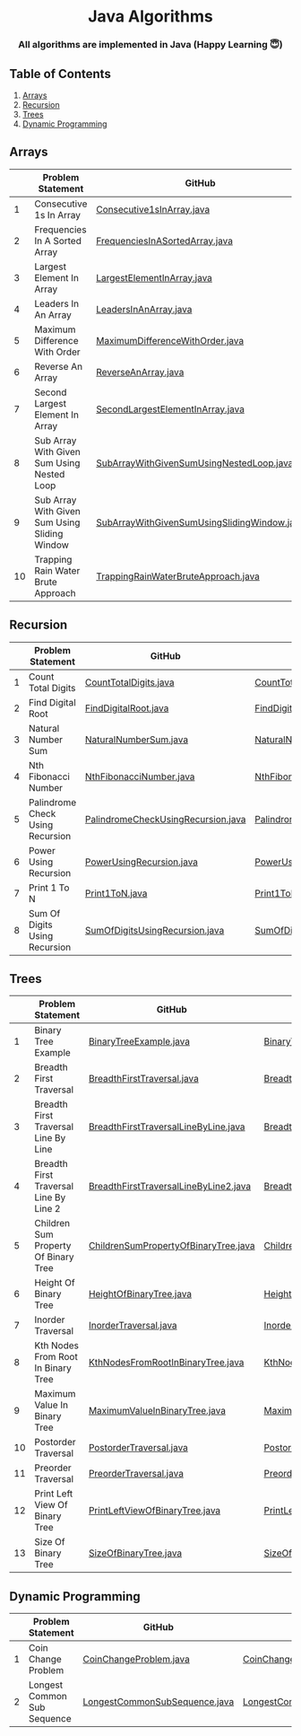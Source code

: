 <h1 align="center">
  Java Algorithms 
  <br>
</h1>

<h3 align="center">All algorithms are implemented in Java (Happy Learning 😇)</h3>

## Table of Contents ##
1. [Arrays](#Arrays)
2. [Recursion](#Recursion)
3. [Trees](#Trees)
4. [Dynamic Programming](#Dynamic-Programming)


## Arrays ##

|  | Problem Statement | GitHub | GitHub1s |
| ----- | ----------------- | ------ | -------- |
|1|Consecutive 1s In Array|[Consecutive1sInArray.java](https://github.com/pwnmahto/java-algorithms/blob/main/src/main/java/com/algorithms/arrays/Consecutive1sInArray.java)|[Consecutive1sInArray.java](https://github1s.com/pwnmahto/java-algorithms/blob/main/src/main/java/com/algorithms/arrays/Consecutive1sInArray.java)|
|2|Frequencies In A Sorted Array|[FrequenciesInASortedArray.java](https://github.com/pwnmahto/java-algorithms/blob/main/src/main/java/com/algorithms/arrays/FrequenciesInASortedArray.java)|[FrequenciesInASortedArray.java](https://github1s.com/pwnmahto/java-algorithms/blob/main/src/main/java/com/algorithms/arrays/FrequenciesInASortedArray.java)|
|3|Largest Element In Array|[LargestElementInArray.java](https://github.com/pwnmahto/java-algorithms/blob/main/src/main/java/com/algorithms/arrays/LargestElementInArray.java)|[LargestElementInArray.java](https://github1s.com/pwnmahto/java-algorithms/blob/main/src/main/java/com/algorithms/arrays/LargestElementInArray.java)|
|4|Leaders In An Array|[LeadersInAnArray.java](https://github.com/pwnmahto/java-algorithms/blob/main/src/main/java/com/algorithms/arrays/LeadersInAnArray.java)|[LeadersInAnArray.java](https://github1s.com/pwnmahto/java-algorithms/blob/main/src/main/java/com/algorithms/arrays/LeadersInAnArray.java)|
|5|Maximum Difference With Order|[MaximumDifferenceWithOrder.java](https://github.com/pwnmahto/java-algorithms/blob/main/src/main/java/com/algorithms/arrays/MaximumDifferenceWithOrder.java)|[MaximumDifferenceWithOrder.java](https://github1s.com/pwnmahto/java-algorithms/blob/main/src/main/java/com/algorithms/arrays/MaximumDifferenceWithOrder.java)|
|6|Reverse An Array|[ReverseAnArray.java](https://github.com/pwnmahto/java-algorithms/blob/main/src/main/java/com/algorithms/arrays/ReverseAnArray.java)|[ReverseAnArray.java](https://github1s.com/pwnmahto/java-algorithms/blob/main/src/main/java/com/algorithms/arrays/ReverseAnArray.java)|
|7|Second Largest Element In Array|[SecondLargestElementInArray.java](https://github.com/pwnmahto/java-algorithms/blob/main/src/main/java/com/algorithms/arrays/SecondLargestElementInArray.java)|[SecondLargestElementInArray.java](https://github1s.com/pwnmahto/java-algorithms/blob/main/src/main/java/com/algorithms/arrays/SecondLargestElementInArray.java)|
|8|Sub Array With Given Sum Using Nested Loop|[SubArrayWithGivenSumUsingNestedLoop.java](https://github.com/pwnmahto/java-algorithms/blob/main/src/main/java/com/algorithms/arrays/SubArrayWithGivenSumUsingNestedLoop.java)|[SubArrayWithGivenSumUsingNestedLoop.java](https://github1s.com/pwnmahto/java-algorithms/blob/main/src/main/java/com/algorithms/arrays/SubArrayWithGivenSumUsingNestedLoop.java)|
|9|Sub Array With Given Sum Using Sliding Window|[SubArrayWithGivenSumUsingSlidingWindow.java](https://github.com/pwnmahto/java-algorithms/blob/main/src/main/java/com/algorithms/arrays/SubArrayWithGivenSumUsingSlidingWindow.java)|[SubArrayWithGivenSumUsingSlidingWindow.java](https://github1s.com/pwnmahto/java-algorithms/blob/main/src/main/java/com/algorithms/arrays/SubArrayWithGivenSumUsingSlidingWindow.java)|
|10|Trapping Rain Water Brute Approach|[TrappingRainWaterBruteApproach.java](https://github.com/pwnmahto/java-algorithms/blob/main/src/main/java/com/algorithms/arrays/TrappingRainWaterBruteApproach.java)|[TrappingRainWaterBruteApproach.java](https://github1s.com/pwnmahto/java-algorithms/blob/main/src/main/java/com/algorithms/arrays/TrappingRainWaterBruteApproach.java)|

## Recursion ##

|  | Problem Statement | GitHub | GitHub1s |
| ----- | ----------------- | ------ | -------- |
|1|Count Total Digits|[CountTotalDigits.java](https://github.com/pwnmahto/java-algorithms/blob/main/src/main/java/com/algorithms/recursion/CountTotalDigits.java)|[CountTotalDigits.java](https://github1s.com/pwnmahto/java-algorithms/blob/main/src/main/java/com/algorithms/recursion/CountTotalDigits.java)|
|2|Find Digital Root|[FindDigitalRoot.java](https://github.com/pwnmahto/java-algorithms/blob/main/src/main/java/com/algorithms/recursion/FindDigitalRoot.java)|[FindDigitalRoot.java](https://github1s.com/pwnmahto/java-algorithms/blob/main/src/main/java/com/algorithms/recursion/FindDigitalRoot.java)|
|3|Natural Number Sum|[NaturalNumberSum.java](https://github.com/pwnmahto/java-algorithms/blob/main/src/main/java/com/algorithms/recursion/NaturalNumberSum.java)|[NaturalNumberSum.java](https://github1s.com/pwnmahto/java-algorithms/blob/main/src/main/java/com/algorithms/recursion/NaturalNumberSum.java)|
|4|Nth Fibonacci Number|[NthFibonacciNumber.java](https://github.com/pwnmahto/java-algorithms/blob/main/src/main/java/com/algorithms/recursion/NthFibonacciNumber.java)|[NthFibonacciNumber.java](https://github1s.com/pwnmahto/java-algorithms/blob/main/src/main/java/com/algorithms/recursion/NthFibonacciNumber.java)|
|5|Palindrome Check Using Recursion|[PalindromeCheckUsingRecursion.java](https://github.com/pwnmahto/java-algorithms/blob/main/src/main/java/com/algorithms/recursion/PalindromeCheckUsingRecursion.java)|[PalindromeCheckUsingRecursion.java](https://github1s.com/pwnmahto/java-algorithms/blob/main/src/main/java/com/algorithms/recursion/PalindromeCheckUsingRecursion.java)|
|6|Power Using Recursion|[PowerUsingRecursion.java](https://github.com/pwnmahto/java-algorithms/blob/main/src/main/java/com/algorithms/recursion/PowerUsingRecursion.java)|[PowerUsingRecursion.java](https://github1s.com/pwnmahto/java-algorithms/blob/main/src/main/java/com/algorithms/recursion/PowerUsingRecursion.java)|
|7|Print 1 To N|[Print1ToN.java](https://github.com/pwnmahto/java-algorithms/blob/main/src/main/java/com/algorithms/recursion/Print1ToN.java)|[Print1ToN.java](https://github1s.com/pwnmahto/java-algorithms/blob/main/src/main/java/com/algorithms/recursion/Print1ToN.java)|
|8|Sum Of Digits Using Recursion|[SumOfDigitsUsingRecursion.java](https://github.com/pwnmahto/java-algorithms/blob/main/src/main/java/com/algorithms/recursion/SumOfDigitsUsingRecursion.java)|[SumOfDigitsUsingRecursion.java](https://github1s.com/pwnmahto/java-algorithms/blob/main/src/main/java/com/algorithms/recursion/SumOfDigitsUsingRecursion.java)|

## Trees ##

|  | Problem Statement | GitHub | GitHub1s |
| ----- | ----------------- | ------ | -------- |
|1|Binary Tree Example|[BinaryTreeExample.java](https://github.com/pwnmahto/java-algorithms/blob/main/src/main/java/com/algorithms/trees/BinaryTreeExample.java)|[BinaryTreeExample.java](https://github1s.com/pwnmahto/java-algorithms/blob/main/src/main/java/com/algorithms/trees/BinaryTreeExample.java)|
|2|Breadth First Traversal|[BreadthFirstTraversal.java](https://github.com/pwnmahto/java-algorithms/blob/main/src/main/java/com/algorithms/trees/BreadthFirstTraversal.java)|[BreadthFirstTraversal.java](https://github1s.com/pwnmahto/java-algorithms/blob/main/src/main/java/com/algorithms/trees/BreadthFirstTraversal.java)|
|3|Breadth First Traversal Line By Line|[BreadthFirstTraversalLineByLine.java](https://github.com/pwnmahto/java-algorithms/blob/main/src/main/java/com/algorithms/trees/BreadthFirstTraversalLineByLine.java)|[BreadthFirstTraversalLineByLine.java](https://github1s.com/pwnmahto/java-algorithms/blob/main/src/main/java/com/algorithms/trees/BreadthFirstTraversalLineByLine.java)|
|4|Breadth First Traversal Line By Line 2|[BreadthFirstTraversalLineByLine2.java](https://github.com/pwnmahto/java-algorithms/blob/main/src/main/java/com/algorithms/trees/BreadthFirstTraversalLineByLine2.java)|[BreadthFirstTraversalLineByLine2.java](https://github1s.com/pwnmahto/java-algorithms/blob/main/src/main/java/com/algorithms/trees/BreadthFirstTraversalLineByLine2.java)|
|5|Children Sum Property Of Binary Tree|[ChildrenSumPropertyOfBinaryTree.java](https://github.com/pwnmahto/java-algorithms/blob/main/src/main/java/com/algorithms/trees/ChildrenSumPropertyOfBinaryTree.java)|[ChildrenSumPropertyOfBinaryTree.java](https://github1s.com/pwnmahto/java-algorithms/blob/main/src/main/java/com/algorithms/trees/ChildrenSumPropertyOfBinaryTree.java)|
|6|Height Of Binary Tree|[HeightOfBinaryTree.java](https://github.com/pwnmahto/java-algorithms/blob/main/src/main/java/com/algorithms/trees/HeightOfBinaryTree.java)|[HeightOfBinaryTree.java](https://github1s.com/pwnmahto/java-algorithms/blob/main/src/main/java/com/algorithms/trees/HeightOfBinaryTree.java)|
|7|Inorder Traversal|[InorderTraversal.java](https://github.com/pwnmahto/java-algorithms/blob/main/src/main/java/com/algorithms/trees/InorderTraversal.java)|[InorderTraversal.java](https://github1s.com/pwnmahto/java-algorithms/blob/main/src/main/java/com/algorithms/trees/InorderTraversal.java)|
|8|Kth Nodes From Root In Binary Tree|[KthNodesFromRootInBinaryTree.java](https://github.com/pwnmahto/java-algorithms/blob/main/src/main/java/com/algorithms/trees/KthNodesFromRootInBinaryTree.java)|[KthNodesFromRootInBinaryTree.java](https://github1s.com/pwnmahto/java-algorithms/blob/main/src/main/java/com/algorithms/trees/KthNodesFromRootInBinaryTree.java)|
|9|Maximum Value In Binary Tree|[MaximumValueInBinaryTree.java](https://github.com/pwnmahto/java-algorithms/blob/main/src/main/java/com/algorithms/trees/MaximumValueInBinaryTree.java)|[MaximumValueInBinaryTree.java](https://github1s.com/pwnmahto/java-algorithms/blob/main/src/main/java/com/algorithms/trees/MaximumValueInBinaryTree.java)|
|10|Postorder Traversal|[PostorderTraversal.java](https://github.com/pwnmahto/java-algorithms/blob/main/src/main/java/com/algorithms/trees/PostorderTraversal.java)|[PostorderTraversal.java](https://github1s.com/pwnmahto/java-algorithms/blob/main/src/main/java/com/algorithms/trees/PostorderTraversal.java)|
|11|Preorder Traversal|[PreorderTraversal.java](https://github.com/pwnmahto/java-algorithms/blob/main/src/main/java/com/algorithms/trees/PreorderTraversal.java)|[PreorderTraversal.java](https://github1s.com/pwnmahto/java-algorithms/blob/main/src/main/java/com/algorithms/trees/PreorderTraversal.java)|
|12|Print Left View Of Binary Tree|[PrintLeftViewOfBinaryTree.java](https://github.com/pwnmahto/java-algorithms/blob/main/src/main/java/com/algorithms/trees/PrintLeftViewOfBinaryTree.java)|[PrintLeftViewOfBinaryTree.java](https://github1s.com/pwnmahto/java-algorithms/blob/main/src/main/java/com/algorithms/trees/PrintLeftViewOfBinaryTree.java)|
|13|Size Of Binary Tree|[SizeOfBinaryTree.java](https://github.com/pwnmahto/java-algorithms/blob/main/src/main/java/com/algorithms/trees/SizeOfBinaryTree.java)|[SizeOfBinaryTree.java](https://github1s.com/pwnmahto/java-algorithms/blob/main/src/main/java/com/algorithms/trees/SizeOfBinaryTree.java)|

## Dynamic Programming ##

|  | Problem Statement | GitHub | GitHub1s |
| ----- | ----------------- | ------ | -------- |
|1|Coin Change Problem|[CoinChangeProblem.java](https://github.com/pwnmahto/java-algorithms/blob/main/src/main/java/com/algorithms/dynamicprogramming/CoinChangeProblem.java)|[CoinChangeProblem.java](https://github1s.com/pwnmahto/java-algorithms/blob/main/src/main/java/com/algorithms/dynamicprogramming/CoinChangeProblem.java)|
|2|Longest Common Sub Sequence|[LongestCommonSubSequence.java](https://github.com/pwnmahto/java-algorithms/blob/main/src/main/java/com/algorithms/dynamicprogramming/LongestCommonSubSequence.java)|[LongestCommonSubSequence.java](https://github1s.com/pwnmahto/java-algorithms/blob/main/src/main/java/com/algorithms/dynamicprogramming/LongestCommonSubSequence.java)|